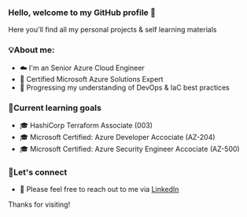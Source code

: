 ### Hello, welcome to my GitHub profile 👋
Here you'll find all my personal projects & self learning materials

### 💡About me:
- ☁️ I'm an Senior Azure Cloud Engineer
- 🏅 Certified Microsoft Azure Solutions Expert
- 🎯 Progressing my understanding of DevOps & IaC best practices

### 🎯Current learning goals
- 🎓 HashiCorp Terraform Associate (003)
- 🎓 Microsoft Certified: Azure Developer Accociate (AZ-204)
- 🎓 Microsoft Certified: Azure Security Engineer Accociate (AZ-500)

### 💬Let's connect
- 📨 Please feel free to reach out to me via [LinkedIn](https://www.linkedin.com/in/danielpowley92/)
  
  
Thanks for visiting!

<!--
**danzure/danzure** is a ✨ _special_ ✨ repository because its `README.md` (this file) appears on your GitHub profile.

Here are some ideas to get you started:

- 🔭 I’m currently working on ...
- 🌱 I’m currently learning ...
- 👯 I’m looking to collaborate on ...
- 🤔 I’m looking for help with ...
- 💬 Ask me about ...
- 📫 How to reach me: ...
- 😄 Pronouns: ...
- ⚡ Fun fact: ...
-->
